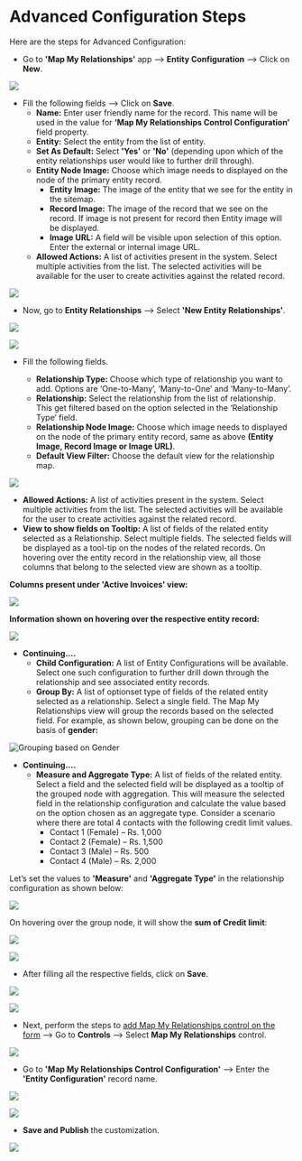 # Advanced Configuration Steps

Here are the steps for Advanced Configuration:

* Go to **'Map My Relationships'** app --> **Entity Configuration** --> Click on **New**.

![](../../../.gitbook/assets/Adv\_Config\_1.png)

* Fill the following fields --> Click on **Save**.
  * **Name:** Enter user friendly name for the record. This name will be used in the value for **‘Map My Relationships Control Configuration’** field property.
  * **Entity:** Select the entity from the list of entity.&#x20;
  * **Set As Default:** Select **'Yes'** or **'No'** (depending upon which of the entity relationships user would like to further drill through).
  * **Entity Node Image:** Choose which image needs to displayed on the node of the primary entity record.&#x20;
    * **Entity Image:** The image of the entity that we see for the entity in the sitemap.&#x20;
    * **Record Image:** The image of the  record that we see on the record. If image is not present for record then Entity image will be displayed.&#x20;
    * **Image URL:** A field will be visible upon selection of this option. Enter the external or internal image URL.&#x20;
  * **Allowed Actions:** A list of activities present in the system. Select multiple activities from the list. The selected activities will be available for the user to create activities against the related record.

![](../../../.gitbook/assets/Adv\_Config\_3.png)

* Now, go to **Entity Relationships** --> Select **'New Entity Relationships'**.

![](../../../.gitbook/assets/Adv\_Config\_4.png)

![](<../../../.gitbook/assets/MMR filter\_1.png>)

*   &#x20;Fill the following fields.

    * **Relationship Type:** Choose which type of relationship you want to add. Options are ‘One-to-Many’, ‘Many-to-One’ and ‘Many-to-Many’.&#x20;
    * **Relationship:** Select the relationship from the list of relationship. This get filtered based on the option selected in the ‘Relationship Type’ field.&#x20;
    * **Relationship Node Image:** Choose which image needs to displayed on the node of the primary entity record, same as above **(Entity Image, Record Image or Image URL)**.
    * **Default View Filter:** Choose the default view for the relationship map.



![](<../../../.gitbook/assets/MMR filter\_3.1.png>)

* **Allowed Actions:** A list of activities present in the system. Select multiple activities from the list. The selected activities will be available for the user to create activities against the related record.
* **View to show fields on Tooltip:** A list of fields of the related entity selected as a Relationship. Select multiple fields. The selected fields will be displayed as a tool-tip on the nodes of the related records. On hovering over the entity record in the relationship view, all those columns that belong to the selected view are shown as a tooltip.

**Columns present under 'Active Invoices' view:**

![](../../../.gitbook/assets/Tooltip\_2.png)

**Information shown on hovering over the respective entity record:**

![](../../../.gitbook/assets/Rel\_3.png)

* **Continuing....**
  * **Child Configuration:** A list of Entity Configurations will be available. Select one such configuration to further drill down through the relationship and see associated entity records.&#x20;
  * **Group By:** A list of optionset type of fields of the related entity selected as a relationship. Select a single field. The Map My Relationships view will group the records based on the selected field. For example, as shown below, grouping can be done on the basis of **gender:**

![Grouping based on Gender](../../../.gitbook/assets/Grouping\_1.png)

* **Continuing....**
  * **Measure and Aggregate Type:** A list of fields of the related entity. Select a field and the selected field will be displayed as a tooltip of the grouped node with aggregation. This will measure the selected field in the relationship configuration and calculate the value based on the option chosen as an aggregate type. Consider a scenario where there are total 4 contacts with the following credit limit values.&#x20;
    * Contact 1 (Female) – Rs. 1,000&#x20;
    * Contact 2 (Female) – Rs. 1,500&#x20;
    * Contact 3 (Male) – Rs. 500&#x20;
    * Contact 4 (Male) – Rs. 2,000

Let’s set the values to **'Measure'** and **'Aggregate Type'** in the relationship configuration as shown below:



![](<../../../.gitbook/assets/Mea & Agg\_3 (1).png>)

On hovering over the group node, it will show the **sum of Credit limit**:

![](<../../../.gitbook/assets/Mea & Agg\_1 (1).png>)

![](<../../../.gitbook/assets/Mea & Agg\_2.png>)

* After filling all the respective fields, click on **Save**.

![](<../../../.gitbook/assets/MMR filter\_5.png>)

![](<../../../.gitbook/assets/MMR filter\_6.png>)

* Next, perform the steps to [add Map My Relationships control on the form](https://docs.inogic.com/map-my-relationships/configuration/add-map-my-relationships-control-on-the-form) --> Go to **Controls** --> Select **Map My Relationships** control.

![](<../../../.gitbook/assets/Basic\_0 (1).png>)

* Go to **'Map My Relationships Control Configuration'** --> Enter the **'Entity Configuration'** record name.

![](../../../.gitbook/assets/Adv\_6.png)

![](../../../.gitbook/assets/Adv\_7.png)

* **Save and Publish** the customization.

![](<../../../.gitbook/assets/Adv\_8 (1).png>)
